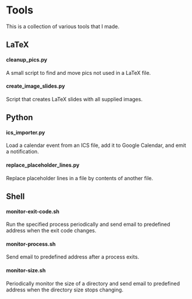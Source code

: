 # Tools

This is a collection of various tools that I made.

## LaTeX

#### cleanup_pics.py

A small script to find and move pics not used in a LaTeX file.

#### create_image_slides.py

Script that creates LaTeX slides with all supplied images.


## Python

#### ics_importer.py

Load a calendar event from an ICS file, add it to Google Calendar, and emit a
notification.

#### replace_placeholder_lines.py

Replace placeholder lines in a file by contents of another file.


## Shell

#### monitor-exit-code.sh

Run the specified process periodically and send email to predefined address
when the exit code changes.

#### monitor-process.sh

Send email to predefined address after a process exits.

#### monitor-size.sh

Periodically monitor the size of a directory and send email to predefined
address when the directory size stops changing.
